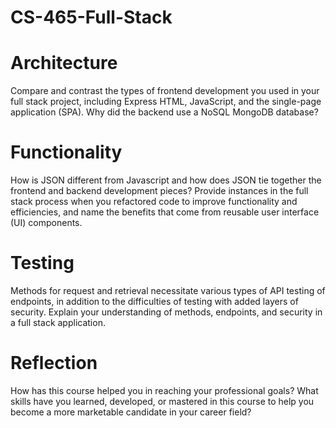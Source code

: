 # CS-465-Full-Stack

<h1>Architecture</h1>

Compare and contrast the types of frontend development you used in your full stack project, including Express HTML, JavaScript, and the single-page application (SPA).
Why did the backend use a NoSQL MongoDB database?

<h1>Functionality</h1>

How is JSON different from Javascript and how does JSON tie together the frontend and backend development pieces?
Provide instances in the full stack process when you refactored code to improve functionality and efficiencies, and name the benefits that come from reusable user interface (UI) components.

<h1>Testing</h1>

Methods for request and retrieval necessitate various types of API testing of endpoints, in addition to the difficulties of testing with added layers of security. Explain your understanding of methods, endpoints, and security in a full stack application.

<h1>Reflection</h1>

How has this course helped you in reaching your professional goals? What skills have you learned, developed, or mastered in this course to help you become a more marketable candidate in your career field?
